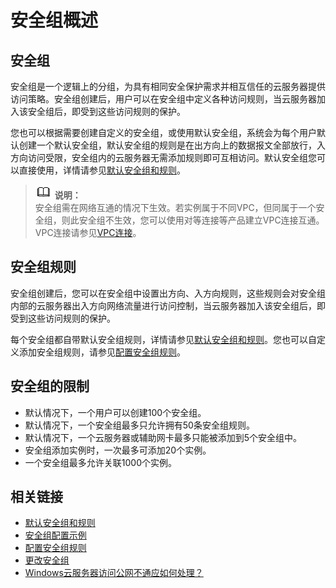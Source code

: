 # 安全组概述<a name="ZH-CN_TOPIC_0140323157"></a>

## 安全组<a name="section14990143614615"></a>

安全组是一个逻辑上的分组，为具有相同安全保护需求并相互信任的云服务器提供访问策略。安全组创建后，用户可以在安全组中定义各种访问规则，当云服务器加入该安全组后，即受到这些访问规则的保护。

您也可以根据需要创建自定义的安全组，或使用默认安全组，系统会为每个用户默认创建一个默认安全组，默认安全组的规则是在出方向上的数据报文全部放行，入方向访问受限，安全组内的云服务器无需添加规则即可互相访问。默认安全组您可以直接使用，详情请参见[默认安全组和规则](默认安全组和规则.md)。

>![](public_sys-resources/icon-note.gif) **说明：**   
>安全组需在网络互通的情况下生效。若实例属于不同VPC，但同属于一个安全组，则此安全组不生效，您可以使用对等连接等产品建立VPC连接互通。VPC连接请参见[VPC连接](https://support.huaweicloud.com/productdesc-vpc/overview_0002.html)。  

## 安全组规则<a name="section1293516499168"></a>

安全组创建后，您可以在安全组中设置出方向、入方向规则，这些规则会对安全组内部的云服务器出入方向网络流量进行访问控制，当云服务器加入该安全组后，即受到这些访问规则的保护。

每个安全组都自带默认安全组规则，详情请参见[默认安全组和规则](默认安全组和规则.md)。您也可以自定义添加安全组规则，请参见[配置安全组规则](配置安全组规则.md)。

## 安全组的限制<a name="section1795142593815"></a>

-   默认情况下，一个用户可以创建100个安全组。
-   默认情况下，一个安全组最多只允许拥有50条安全组规则。
-   默认情况下，一个云服务器或辅助网卡最多只能被添加到5个安全组中。
-   安全组添加实例时，一次最多可添加20个实例。
-   一个安全组最多允许关联1000个实例。

## 相关链接<a name="section12739448182410"></a>

-   [默认安全组和规则](默认安全组和规则.md)
-   [安全组配置示例](安全组配置示例.md)
-   [配置安全组规则](配置安全组规则.md)
-   [更改安全组](更改安全组.md)
-   [Windows云服务器访问公网不通应如何处理？](https://support.huaweicloud.com/ecs_faq/zh-cn_topic_0167429327.html)

